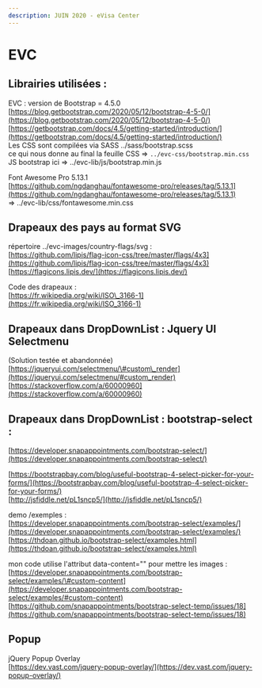 ```yaml
---
description: JUIN 2020 - eVisa Center
---
```


# EVC

## Librairies utilisées :

EVC : version de Bootstrap = 4.5.0  
 [https://blog.getbootstrap.com/2020/05/12/bootstrap-4-5-0/](https://blog.getbootstrap.com/2020/05/12/bootstrap-4-5-0/)  
 [https://getbootstrap.com/docs/4.5/getting-started/introduction/](https://getbootstrap.com/docs/4.5/getting-started/introduction/)  
 Les CSS sont compilées via SASS ../sass/bootstrap.scss  
 ce qui nous donne au final la feuille CSS =&gt; `../evc-css/bootstrap.min.css`  
 JS bootstrap ici =&gt; ../evc-lib/js/bootstrap.min.js

Font Awesome Pro 5.13.1  
 [https://github.com/ngdanghau/fontawesome-pro/releases/tag/5.13.1](https://github.com/ngdanghau/fontawesome-pro/releases/tag/5.13.1)  
 =&gt; ../evc-lib/css/fontawesome.min.css

## Drapeaux des pays au format SVG

répertoire ../evc-images/country-flags/svg :  
 [https://github.com/lipis/flag-icon-css/tree/master/flags/4x3](https://github.com/lipis/flag-icon-css/tree/master/flags/4x3)  
 [https://flagicons.lipis.dev/](https://flagicons.lipis.dev/)

Code des drapeaux :  
 [https://fr.wikipedia.org/wiki/ISO\_3166-1](https://fr.wikipedia.org/wiki/ISO_3166-1)

## Drapeaux dans DropDownList : Jquery UI Selectmenu

\(Solution testée et abandonnée\)  
 [https://jqueryui.com/selectmenu/\#custom\_render](https://jqueryui.com/selectmenu/#custom_render)  
 [https://stackoverflow.com/a/60000960](https://stackoverflow.com/a/60000960)

## Drapeaux dans DropDownList : bootstrap-select :

[https://developer.snapappointments.com/bootstrap-select/](https://developer.snapappointments.com/bootstrap-select/)  


[https://bootstrapbay.com/blog/useful-bootstrap-4-select-picker-for-your-forms/](https://bootstrapbay.com/blog/useful-bootstrap-4-select-picker-for-your-forms/)  
 [http://jsfiddle.net/pL1sncp5/](http://jsfiddle.net/pL1sncp5/)

demo /exemples :  
 [https://developer.snapappointments.com/bootstrap-select/examples/](https://developer.snapappointments.com/bootstrap-select/examples/)  
 [https://thdoan.github.io/bootstrap-select/examples.html](https://thdoan.github.io/bootstrap-select/examples.html)  


mon code utilise l'attribut data-content="" pour mettre les images :  
 [https://developer.snapappointments.com/bootstrap-select/examples/\#custom-content](https://developer.snapappointments.com/bootstrap-select/examples/#custom-content)  
 [https://github.com/snapappointments/bootstrap-select-temp/issues/18](https://github.com/snapappointments/bootstrap-select-temp/issues/18)  


## Popup

jQuery Popup Overlay  
 [https://dev.vast.com/jquery-popup-overlay/](https://dev.vast.com/jquery-popup-overlay/)  


